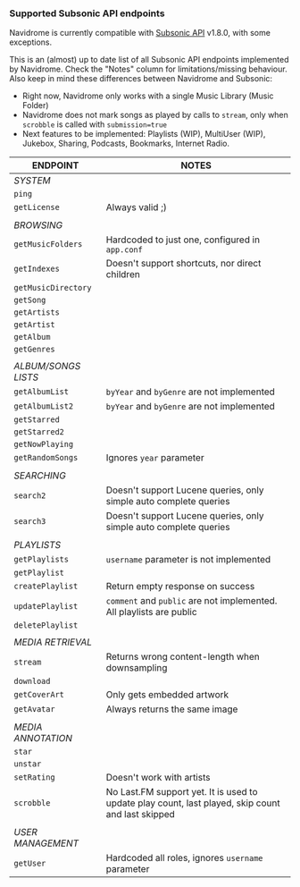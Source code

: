 
###  Supported Subsonic API endpoints

Navidrome is currently compatible with [Subsonic API](subsonic.org/pages/api.jsp) v1.8.0, with some exceptions.

This is an (almost) up to date list of all Subsonic API endpoints implemented by Navidrome. 
Check the "Notes" column for limitations/missing behaviour. Also keep in mind these differences between 
Navidrome and Subsonic:

* Right now, Navidrome only works with a single Music Library (Music Folder)
* Navidrome does not mark songs as played by calls to `stream`, only when 
 `scrobble` is called with `submission=true`
* Next features to be implemented: Playlists (WIP), MultiUser (WIP), Jukebox, Sharing, Podcasts, Bookmarks, Internet Radio. 


| ENDPOINT               | NOTES |
|------------------------|-------|
| _SYSTEM_               ||
| `ping`                 | |
| `getLicense`           | Always valid ;) |    
| ||
| _BROWSING_             ||
| `getMusicFolders`      | Hardcoded to just one, configured in `app.conf` |
| `getIndexes`           | Doesn't support shortcuts, nor direct children |
| `getMusicDirectory`    | |
| `getSong`              | |
| `getArtists`           | |
| `getArtist`            | |
| `getAlbum`             | |
| `getGenres`            | |
| ||
| _ALBUM/SONGS LISTS_    ||
| `getAlbumList`         | `byYear` and `byGenre` are not implemented |
| `getAlbumList2`        | `byYear` and `byGenre` are not implemented |
| `getStarred`           | |
| `getStarred2`          | |
| `getNowPlaying`        | |
| `getRandomSongs`       | Ignores `year` parameter |
| ||
| _SEARCHING_            ||
| `search2`              | Doesn't support Lucene queries, only simple auto complete queries |
| `search3`              | Doesn't support Lucene queries, only simple auto complete queries |
| ||
| _PLAYLISTS_            ||
| `getPlaylists`         | `username` parameter is not implemented |
| `getPlaylist`          | |
| `createPlaylist`       | Return empty response on success |
| `updatePlaylist`       | `comment` and `public` are not implemented. All playlists are public |
| `deletePlaylist`       | |
| ||
| _MEDIA RETRIEVAL_      ||
| `stream`               | Returns wrong content-length when downsampling |
| `download`             | |
| `getCoverArt`          | Only gets embedded artwork |
| `getAvatar`            | Always returns the same image |
| ||
| _MEDIA ANNOTATION_     ||
| `star`                 | |
| `unstar`               | |
| `setRating`            | Doesn't work with artists |
| `scrobble`             | No Last.FM support yet. It is used to update play count, last played, skip count and last skipped |
| ||
| _USER MANAGEMENT_      ||
| `getUser`              | Hardcoded all roles, ignores `username` parameter|
